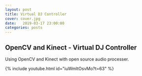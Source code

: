 ```yaml
---
layout: post
title: Virtual DJ Controller
cover: cover.jpg
date:   2019-03-17 23:00:00
categories: posts
---
```


## OpenCV and Kinect - Virtual DJ Controller

Using OpenCV and Kinect with open source audio processer. 

	
{% include youtube.html id="iuWmItOsvMo?t=63" %}
